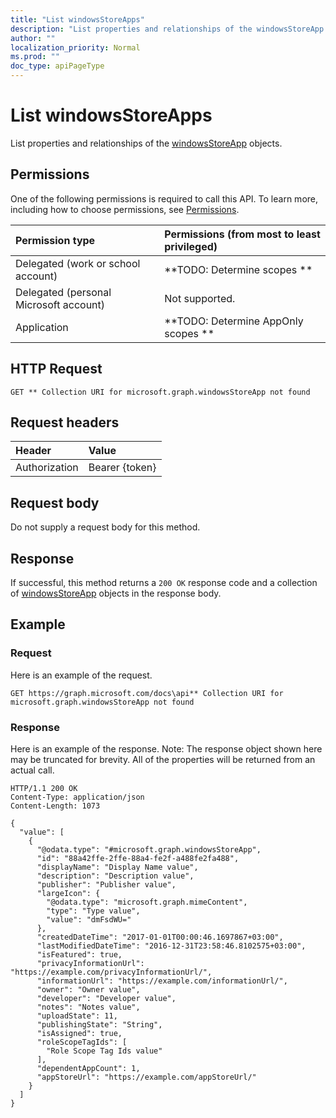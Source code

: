 ```yaml
---
title: "List windowsStoreApps"
description: "List properties and relationships of the windowsStoreApp objects."
author: ""
localization_priority: Normal
ms.prod: ""
doc_type: apiPageType
---
```


# List windowsStoreApps

List properties and relationships of the [windowsStoreApp](../resources/windowsstoreapp.md) objects.

## Permissions
One of the following permissions is required to call this API. To learn more, including how to choose permissions, see [Permissions](/concepts/permissions-reference.md).

|Permission type|Permissions (from most to least privileged)|
|:---|:---|
|Delegated (work or school account)|**TODO: Determine scopes **|
|Delegated (personal Microsoft account)|Not supported.|
|Application|**TODO: Determine AppOnly scopes **|

## HTTP Request
<!-- {
  "blockType": "ignored"
}
-->
``` http
GET ** Collection URI for microsoft.graph.windowsStoreApp not found
```

## Request headers
|Header|Value|
|:---|:---|
|Authorization|Bearer {token}|

## Request body
Do not supply a request body for this method.

## Response
If successful, this method returns a `200 OK` response code and a collection of [windowsStoreApp](../resources/windowsstoreapp.md) objects in the response body.

## Example

### Request
Here is an example of the request.
<!-- {
  "blockType": "request",
  "name": "get_windowsstoreapp"
}
-->
``` http
GET https://graph.microsoft.com/docs\api** Collection URI for microsoft.graph.windowsStoreApp not found
```

### Response
Here is an example of the response. Note: The response object shown here may be truncated for brevity. All of the properties will be returned from an actual call.
<!-- {
  "blockType": "response",
  "truncated": true,
  "@odata.type": "collection(microsoft.graph.windowsstoreapp)"
}
-->
``` http
HTTP/1.1 200 OK
Content-Type: application/json
Content-Length: 1073

{
  "value": [
    {
      "@odata.type": "#microsoft.graph.windowsStoreApp",
      "id": "88a42ffe-2ffe-88a4-fe2f-a488fe2fa488",
      "displayName": "Display Name value",
      "description": "Description value",
      "publisher": "Publisher value",
      "largeIcon": {
        "@odata.type": "microsoft.graph.mimeContent",
        "type": "Type value",
        "value": "dmFsdWU="
      },
      "createdDateTime": "2017-01-01T00:00:46.1697867+03:00",
      "lastModifiedDateTime": "2016-12-31T23:58:46.8102575+03:00",
      "isFeatured": true,
      "privacyInformationUrl": "https://example.com/privacyInformationUrl/",
      "informationUrl": "https://example.com/informationUrl/",
      "owner": "Owner value",
      "developer": "Developer value",
      "notes": "Notes value",
      "uploadState": 11,
      "publishingState": "String",
      "isAssigned": true,
      "roleScopeTagIds": [
        "Role Scope Tag Ids value"
      ],
      "dependentAppCount": 1,
      "appStoreUrl": "https://example.com/appStoreUrl/"
    }
  ]
}
```

